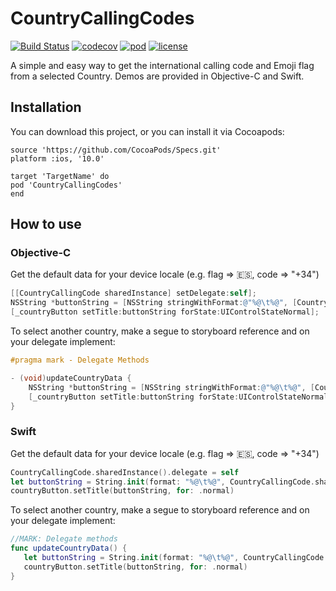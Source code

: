 # CountryCallingCodes


[![Build Status](https://www.bitrise.io/app/fe0994beb7f761fb/status.svg?token=PyJS3u6SCGVaKcnXb5Dfiw&branch=master)](https://www.bitrise.io/app/fe0994beb7f761fb) [![codecov](https://codecov.io/gh/Ar4n3/CountryCallingCodes/branch/master/graph/badge.svg)](https://codecov.io/gh/Ar4n3/CountryCallingCodes) [![pod](https://cocoapod-badges.herokuapp.com/v/CountryCallingCodes/0.0.1/badge.png)](http://cocoadocs.org/docsets/CountryCallingCodes/0.0.1/) [![license](https://cocoapod-badges.herokuapp.com/l/CountryCallingCodes/badge.png)](http://cocoadocs.org/docsets/CountryCallingCodes/0.0.1/)




A simple and easy way to get the international calling code and Emoji flag from a selected Country. Demos are provided in Objective-C and Swift.

## Installation

You can download this project, or you can install it via Cocoapods:

```cocoapods
source 'https://github.com/CocoaPods/Specs.git'
platform :ios, '10.0'

target 'TargetName' do
pod 'CountryCallingCodes'
end
```

## How to use

### Objective-C

Get the default data for your device locale (e.g. flag => :es:, code => "+34")

```objective-c
[[CountryCallingCode sharedInstance] setDelegate:self];
NSString *buttonString = [NSString stringWithFormat:@"%@\t%@", [CountryCallingCode sharedInstance].flag, [CountryCallingCode sharedInstance].code];
[_countryButton setTitle:buttonString forState:UIControlStateNormal];
```

To select another country, make a segue to storyboard reference and on your delegate implement:

```objective-c
#pragma mark - Delegate Methods

- (void)updateCountryData {
    NSString *buttonString = [NSString stringWithFormat:@"%@\t%@", [CountryCallingCode sharedInstance].flag, [CountryCallingCode sharedInstance].code];
    [_countryButton setTitle:buttonString forState:UIControlStateNormal];
}

```

### Swift

Get the default data for your device locale (e.g. flag => :es:, code => "+34")

```swift
CountryCallingCode.sharedInstance().delegate = self
let buttonString = String.init(format: "%@\t%@", CountryCallingCode.sharedInstance().flag, CountryCallingCode.sharedInstance().code)
countryButton.setTitle(buttonString, for: .normal)
```

To select another country, make a segue to storyboard reference and on your delegate implement:

```swift
//MARK: Delegate methods
func updateCountryData() {
   let buttonString = String.init(format: "%@\t%@", CountryCallingCode.sharedInstance().flag, CountryCallingCode.sharedInstance().code)
   countryButton.setTitle(buttonString, for: .normal)
}

```
